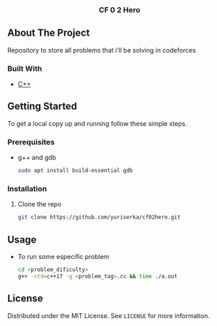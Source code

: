 <p align="center">
  <h3 align="center">CF 0 2 Hero</h3>
</p>

## About The Project

Repository to store all problems that i'll be solving in codeforces

### Built With

* [C++](https://www.cplusplus.com/)

## Getting Started

To get a local copy up and running follow these simple steps.

### Prerequisites

* g++ and gdb
  ```sh
  sudo apt install build-essential gdb
  ```

### Installation

1. Clone the repo
   ```sh
   git clone https://github.com/yuriserka/cf02hero.git
   ```

## Usage

* To run some especific problem

  ```sh
  cd <problem_dificulty>
  g++ -std=c++17 -g <problem_tag>.cc && time ./a.out 
  ```

<!-- LICENSE -->
## License

Distributed under the MIT License. See `LICENSE` for more information.